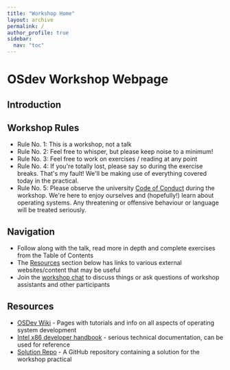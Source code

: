 ```yaml
---
title: "Workshop Home"
layout: archive
permalink: /
author_profile: true
sidebar:
  nav: "toc"
---
```


# OSdev Workshop Webpage

## Introduction

## Workshop Rules
 - Rule No. 1: This is a workshop, not a talk
 - Rule No. 2: Feel free to whisper, but please keep noise to a minimum!
 - Rule No. 3: Feel free to work on exercises / reading at any point
 - Rule No. 4: If you're totally lost, please say so during the exercise breaks. That's my fault!
               We'll be making use of everything covered today in the practical.
 - Rule No. 5: Please observe the university [Code of Conduct](http://www.docs.sasg.ed.ac.uk/AcademicServices/Discipline/StudentCodeofConduct.pdf) during the workshop. We're here to enjoy ourselves and (hopefully!) learn about operating systems. Any threatening or offensive behaviour or language will be treated seriously.

## Navigation
 - Follow along with the talk, read more in depth and complete exercises from the Table of Contents
 - The [Resources](#Resources) section below has links to various external websites/content that may be useful
 - Join the [workshop chat](#Chat) to discuss things or ask questions of workshop assistants and other participants

## Resources
 - [OSDev Wiki](https://wiki.osdev.org "OSDev Wiki") - Pages with tutorials and info on all aspects of operating system development
 - [Intel x86 developer handbook](https://software.intel.com/sites/default/files/managed/39/c5/325462-sdm-vol-1-2abcd-3abcd.pdf) - serious technical documentation, can be used for reference
 - [Solution Repo](https://github.com/jsren/dasboot) - A GitHub repository containing a solution for the workshop practical
